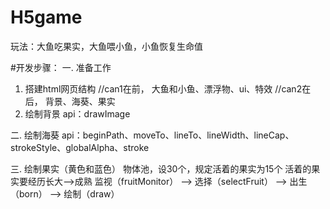 # H5game
玩法：大鱼吃果实，大鱼喂小鱼，小鱼恢复生命值

#开发步骤：
一. 准备工作
1. 搭建html网页结构
//can1在前，  大鱼和小鱼、漂浮物、ui、特效
//can2在后，  背景、海葵、果实
2. 绘制背景
api：drawImage

二. 绘制海葵
api：beginPath、moveTo、lineTo、lineWidth、lineCap、strokeStyle、globalAlpha、stroke

三. 绘制果实（黄色和蓝色）
物体池，设30个，规定活着的果实为15个
活着的果实要经历长大-->成熟
监视（fruitMonitor） --> 选择（selectFruit） --> 出生（born） --> 绘制（draw）
